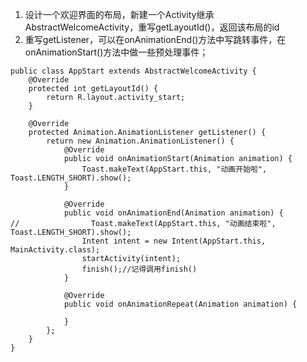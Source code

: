 1. 设计一个欢迎界面的布局，新建一个Activity继承AbstractWelcomeActivity，重写getLayoutId()，返回该布局的id
2. 重写getListener，可以在onAnimationEnd()方法中写跳转事件，在onAnimationStart()方法中做一些预处理事件；

```
public class AppStart extends AbstractWelcomeActivity {
    @Override
    protected int getLayoutId() {
        return R.layout.activity_start;
    }

    @Override
    protected Animation.AnimationListener getListener() {
        return new Animation.AnimationListener() {
            @Override
            public void onAnimationStart(Animation animation) {
                Toast.makeText(AppStart.this, "动画开始啦", Toast.LENGTH_SHORT).show();
            }

            @Override
            public void onAnimationEnd(Animation animation) {
//                Toast.makeText(AppStart.this, "动画结束啦", Toast.LENGTH_SHORT).show();
                Intent intent = new Intent(AppStart.this, MainActivity.class);
                startActivity(intent);
                finish();//记得调用finish()
            }

            @Override
            public void onAnimationRepeat(Animation animation) {

            }
        };
    }
}
```